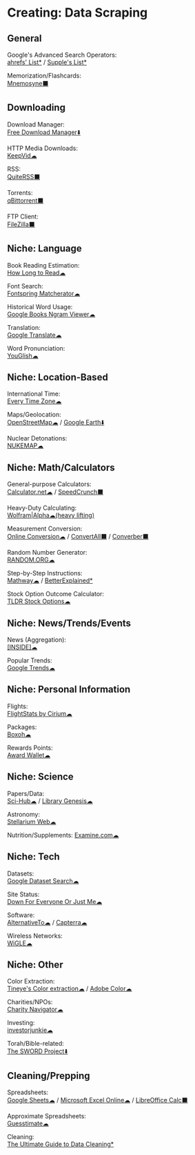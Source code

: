 # Creating: Data Scraping

## General

Google's Advanced Search Operators:  
	[ahrefs' List*](https://supple.com.au/tools/google-advanced-search-operators/) / 
	[Supple's List*](https://ahrefs.com/blog/google-advanced-search-operators/)

Memorization/Flashcards:  
	[Mnemosyne⬛](https://mnemosyne-proj.org/)

## Downloading

Download Manager:  
	[Free Download Manager⬇️](https://www.freedownloadmanager.org/)

HTTP Media Downloads:  
	[KeepVid☁](https://keepvid.com/)

RSS:  
	[QuiteRSS⬛](https://quiterss.org/)

Torrents:  
	[qBittorrent⬛](https://www.qbittorrent.org/)

FTP Client:  
	[FileZilla⬛](https://filezilla-project.org/)

## Niche: Language

Book Reading Estimation:  
	[How Long to Read☁](https://www.howlongtoreadthis.com/)

Font Search:  
	[Fontspring Matcherator☁](https://www.fontspring.com/matcherator)

Historical Word Usage:  
	[Google Books Ngram Viewer☁](https://books.google.com/ngrams)

Translation:  
	[Google Translate☁](https://translate.google.com/)

Word Pronunciation:  
	[YouGlish☁](https://youglish.com/)

## Niche: Location-Based

International Time:  
	[Every Time Zone☁](https://everytimezone.com/)

Maps/Geolocation:  
	[OpenStreetMap☁](https://www.openstreetmap.org/about) / 
	[Google Earth⬇️](https://www.google.com/earth/)

Nuclear Detonations:  
	[NUKEMAP☁](https://nuclearsecrecy.com/nukemap/)

## Niche: Math/Calculators

General-purpose Calculators:  
	[Calculator.net☁](https://www.calculator.net/) / 
	[SpeedCrunch⬛](https://speedcrunch.org/)

Heavy-Duty Calculating:  
	[Wolfram|Alpha☁(heavy lifting)](https://www.wolframalpha.com/)

Measurement Conversion:  
	[Online Conversion☁](http://www.onlineconversion.com/) / 
	[ConvertAll⬛](http://convertall.bellz.org/) / 
	[Converber⬛](http://www.xyntec.com/converber.htm)

Random Number Generator:  
	[RANDOM.ORG☁](https://www.random.org/)

Step-by-Step Instructions:  
	[Mathway☁](https://www.mathway.com/) / 
	[BetterExplained*](https://betterexplained.com/)

Stock Option Outcome Calculator:  
	[TLDR Stock Options☁](https://tldroptions.io/)

## Niche: News/Trends/Events

News (Aggregation):  
	[[INSIDE]☁](https://inside.com/)

Popular Trends:  
	[Google Trends☁](https://trends.google.com/)

## Niche: Personal Information

Flights:  
	[FlightStats by Cirium☁](https://www.flightstats.com)

Packages:  
	[Boxoh☁](http://www.boxoh.com/)

Rewards Points:  
	[Award Wallet☁](https://awardwallet.com/)

## Niche: Science

Papers/Data:  
	[Sci-Hub☁](https://sci-hub.se/) / 
	[Library Genesis☁](https://libgen.is/)

Astronomy:  
	[Stellarium Web☁](https://stellarium-web.org/)

Nutrition/Supplements:
	[Examine.com☁](https://examine.com/)

## Niche: Tech

Datasets:  
	[Google Dataset Search☁](https://toolbox.google.com/datasetsearch)

Site Status:  
	[Down For Everyone Or Just Me☁](https://downforeveryoneorjustme.com/)

Software:  
	[AlternativeTo☁](https://alternativeto.net/) / 
	[Capterra☁](https://www.capterra.com/)

Wireless Networks:  
	[WiGLE☁](https://wigle.net/)

## Niche: Other

Color Extraction:  
	[Tineye's Color extraction☁](https://labs.tineye.com/color/) / 
	[Adobe Color☁](https://color.adobe.com)

Charities/NPOs:  
	[Charity Navigator☁](https://www.charitynavigator.org/)

Investing:  
	[investorjunkie☁](https://investorjunkie.com/)

Torah/Bible-related:  
	[The SWORD Project⬇️](https://www.crosswire.org/sword/modules/index.jsp)

## Cleaning/Prepping

Spreadsheets:  
	[Google Sheets☁](https://sheets.google.com) / 
	[Microsoft Excel Online☁](https://office.live.com/start/Excel.aspx) / 
	[LibreOffice Calc⬛](https://www.libreoffice.org/)

Approximate Spreadsheets:  
	[Guesstimate☁](https://www.getguesstimate.com/)

Cleaning:  
	[The Ultimate Guide to Data Cleaning*](https://towardsdatascience.com/the-ultimate-guide-to-data-cleaning-3969843991d4
)


